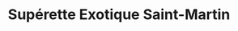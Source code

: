 ---
title: "Supérette Exotique Saint-Martin"
url: /albi/superette-exotique-saint-martin/
shop: Lebensmittel
---